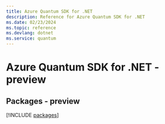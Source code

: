 ```yaml
---
title: Azure Quantum SDK for .NET
description: Reference for Azure Quantum SDK for .NET
ms.date: 02/23/2024
ms.topic: reference
ms.devlang: dotnet
ms.service: quantum
---
```

# Azure Quantum SDK for .NET - preview
## Packages - preview
[!INCLUDE [packages](quantum-index.md)]
